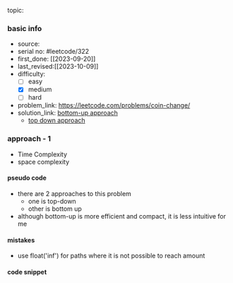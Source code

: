 topic: 

### basic info
- source: 
- serial no: #leetcode/322
- first_done: [[2023-09-20]]
- last_revised:[[2023-10-09]]
- difficulty:
	- [ ] easy
	- [x] medium
	- [ ] hard
- problem_link: https://leetcode.com/problems/coin-change/
- solution_link: [bottom-up approach](https://www.youtube.com/watch?v=H9bfqozjoqs)
	- [top down approach](https://github.com/shadow-1310/DSA_practice/blob/master/LeetCode/top_interview/1DP/322-coin_change.py#L15-L38)

### approach - 1
- Time Complexity
- space complexity

#### pseudo code
- there are 2 approaches to this problem
	- one is top-down
	- other is bottom up
- although bottom-up is more efficient and compact, it is less intuitive for me
#### mistakes
- use float('inf') for paths where it is not possible to reach amount
#### code snippet
```python

```
